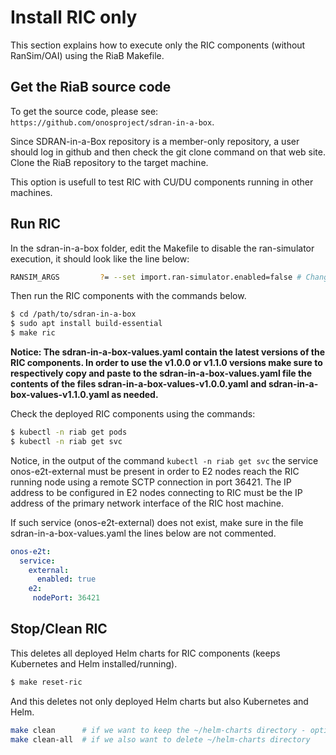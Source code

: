 # Install RIC only

This section explains how to execute only the RIC components (without RanSim/OAI) using the RiaB Makefile.

## Get the RiaB source code 

To get the source code, please see: `https://github.com/onosproject/sdran-in-a-box`.

Since SDRAN-in-a-Box repository is a member-only repository, a user should log in github and then check the git clone command on that web site.
Clone the RiaB repository to the target machine.

This option is usefull to test RIC with CU/DU components running in other machines.


## Run RIC

In the sdran-in-a-box folder, edit the Makefile to disable the ran-simulator execution, it should look like the line below:

```bash
RANSIM_ARGS			?= --set import.ran-simulator.enabled=false # Change this value from true to false
```

Then run the RIC components with the commands below.

```bash
$ cd /path/to/sdran-in-a-box
$ sudo apt install build-essential
$ make ric
```

**Notice: The sdran-in-a-box-values.yaml contain the latest versions of the RIC components. In order to use the v1.0.0 or v1.1.0 versions make sure to respectively copy and paste to the sdran-in-a-box-values.yaml file the contents of the files sdran-in-a-box-values-v1.0.0.yaml and sdran-in-a-box-values-v1.1.0.yaml as needed.**

Check the deployed RIC components using the commands:
```bash
$ kubectl -n riab get pods
$ kubectl -n riab get svc
```

Notice, in the output of the command `kubectl -n riab get svc` the service onos-e2t-external must be present in order to  E2 nodes reach the RIC running node using a remote SCTP connection in port 36421. The IP address to be configured in E2 nodes connecting to RIC must be the IP address of the primary network interface of the RIC host machine.

If such service (onos-e2t-external) does not exist, make sure in the file sdran-in-a-box-values.yaml the lines below are not commented.

```yaml
onos-e2t:
  service:
    external:
      enabled: true
    e2:
     nodePort: 36421
```

## Stop/Clean RIC

This deletes all deployed Helm charts for RIC components (keeps Kubernetes and Helm installed/running).

```bash
$ make reset-ric
```

And this deletes not only deployed Helm charts but also Kubernetes and Helm.

```bash
make clean      # if we want to keep the ~/helm-charts directory - option to develop/test changed/new Helm charts
make clean-all  # if we also want to delete ~/helm-charts directory
```
